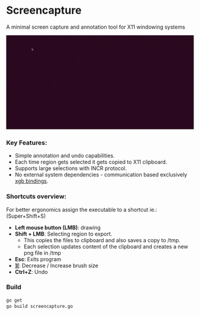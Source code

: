 # Screencapture
A minimal screen capture and annotation tool for X11 windowing systems

![](images/demo.gif)

### Key Features:
- Simple annotation and undo capabilities.
- Each time region gets selected it gets copied to X11 clipboard.
- Supports large selections with INCR protocol.
- No external system dependencies - communication based exclusively [xgb bindings](https://github.com/BurntSushi/xgb).

### Shortcuts overview:
For better ergonomics assign the executable to a shortcut ie.: (Super+Shift+S)
- **Left mouse button (LMB)**: drawing
- **Shift + LMB**: Selecting region to export.
  - This copies the files to clipboard and also saves a copy to /tmp.
  - Each selection updates content of the clipboard and creates a new png file in /tmp
- **Esc**: Exits program
- **][**: Decrease / Increase brush size
- **Ctrl+Z**: Undo

### Build

```
go get
go build screencapture.go
```
